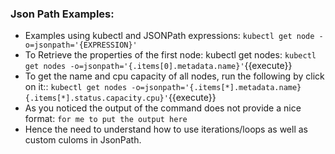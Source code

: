### Json Path Examples:
- Examples using kubectl and JSONPath expressions:
        `kubectl get node -o=jsonpath='{EXPRESSION}'`
- To Retrieve the properties of the first node: kubectl get nodes:
        `kubectl get nodes -o=jsonpath='{.items[0].metadata.name}'`{{execute}}
- To get the name and cpu capacity of all nodes, run the following by click on it::
      `kubectl get nodes -o=jsonpath='{.items[*].metadata.name} {.items[*].status.capacity.cpu}'`{{execute}} 
- As you noticed the  output of the command does not provide a nice format: 
        `for me to put the output here`
- Hence the need to understand how to use iterations/loops as well as custom culoms in JsonPath.

